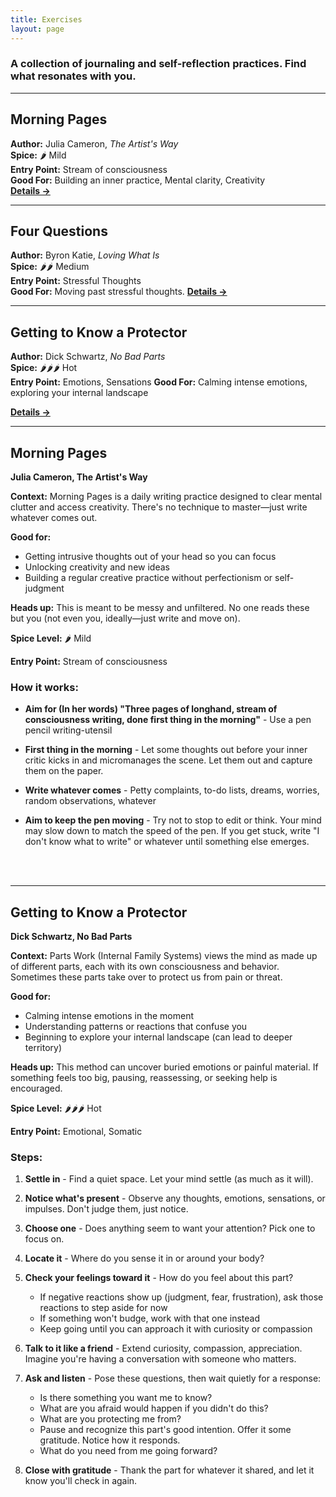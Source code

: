 ```yaml
---
title: Exercises
layout: page
---
```


### A collection of journaling and self-reflection practices. Find what resonates with you.

---

## Morning Pages
**Author:** Julia Cameron, _The Artist's Way_  
**Spice:** 🌶️ Mild  
**Entry Point:** Stream of consciousness  
**Good For:** Building an inner practice, Mental clarity, Creativity  
**[Details →](#morning-pages)**

---

## Four Questions
**Author:** Byron Katie, _Loving What Is_  
**Spice:** 🌶️🌶️ Medium  
**Entry Point:** Stressful Thoughts  
**Good For:** Moving past stressful thoughts. 
**[Details →](#anchor-link)**

---

## Getting to Know a Protector
**Author:** Dick Schwartz, _No Bad Parts_  
**Spice:** 🌶️🌶️🌶️ Hot  
**Entry Point:** Emotions, Sensations
**Good For:** Calming intense emotions, exploring your internal landscape  

**[Details →](#getting-to-know-a-protector-1)**

---

## Morning Pages
**Julia Cameron, The Artist's Way**

**Context:** Morning Pages is a daily writing practice designed to clear mental clutter and access creativity. There's no technique to master—just write whatever comes out.

**Good for:**
- Getting intrusive thoughts out of your head so you can focus
- Unlocking creativity and new ideas
- Building a regular creative practice without perfectionism or self-judgment

**Heads up:** This is meant to be messy and unfiltered. No one reads these but you (not even you, ideally—just write and move on).

**Spice Level:** 🌶️ Mild

**Entry Point:** Stream of consciousness

### How it works:

- **Aim for (In her words) "Three pages of longhand, stream of consciousness writing, done first thing in the morning"** - Use a pen pencil writing-utensil

- **First thing in the morning** - Let some thoughts out before your inner critic kicks in and micromanages the scene. Let them out and capture them on the paper.

- **Write whatever comes** - Petty complaints, to-do lists, dreams, worries, random observations, whatever

- **Aim to keep the pen moving** - Try not to stop to edit or think. Your mind may slow down to match the speed of the pen. If you get stuck, write "I don't know what to write" or whatever until something else emerges.

<br/><br/>

---

## Getting to Know a Protector
**Dick Schwartz, No Bad Parts**

**Context:** Parts Work (Internal Family Systems) views the mind as made up of different parts, each with its own consciousness and behavior. Sometimes these parts take over to protect us from pain or threat.

**Good for:**
- Calming intense emotions in the moment
- Understanding patterns or reactions that confuse you
- Beginning to explore your internal landscape (can lead to deeper territory)

**Heads up:** This method can uncover buried emotions or painful material. If something feels too big, pausing, reassessing, or seeking help is encouraged.

**Spice Level:** 🌶️🌶️🌶️ Hot

**Entry Point:** Emotional, Somatic

### Steps:

1. **Settle in** - Find a quiet space. Let your mind settle (as much as it will).

2. **Notice what's present** - Observe any thoughts, emotions, sensations, or impulses. Don't judge them, just notice.

3. **Choose one** - Does anything seem to want your attention? Pick one to focus on.

4. **Locate it** - Where do you sense it in or around your body?

5. **Check your feelings toward it** - How do you feel about this part?
   - If negative reactions show up (judgment, fear, frustration), ask those reactions to step aside for now
   - If something won't budge, work with that one instead
   - Keep going until you can approach it with curiosity or compassion

6. **Talk to it like a friend** - Extend curiosity, compassion, appreciation. Imagine you're having a conversation with someone who matters.

7. **Ask and listen** - Pose these questions, then wait quietly for a response:
   - Is there something you want me to know?
   - What are you afraid would happen if you didn't do this?
   - What are you protecting me from?
   - Pause and recognize this part's good intention. Offer it some gratitude. Notice how it responds.
   - What do you need from me going forward?

8. **Close with gratitude** - Thank the part for whatever it shared, and let it know you'll check in again.
